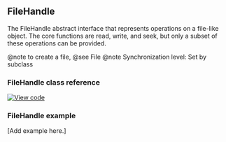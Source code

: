 ## FileHandle

The FileHandle abstract interface that represents operations on a file-like object. The core functions are read, write, and seek, but only a subset of these operations can be provided.
 
   @note to create a file, @see File
   @note Synchronization level: Set by subclass

### FileHandle class reference

[![View code](https://www.mbed.com/embed/?type=library)](https://os.mbed.com/docs/v5.6/mbed-os-api-doxy/classmbed_1_1_file_handle.html)

### FileHandle example

[Add example here.]
